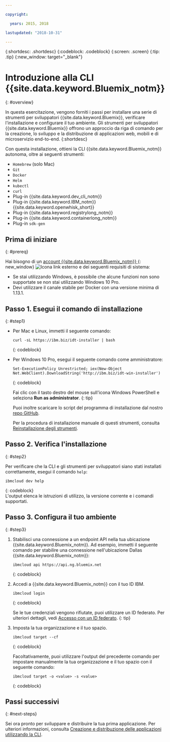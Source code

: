 ```yaml
---

copyright:

  years: 2015, 2018

lastupdated: "2018-10-31"

---
```


{:shortdesc: .shortdesc}
{:codeblock: .codeblock}
{:screen: .screen}
{:tip: .tip}
{:new_window: target="_blank"}

# Introduzione alla CLI {{site.data.keyword.Bluemix_notm}}
{: #overview}

In questa esercitazione, vengono forniti i passi per installare una serie di strumenti per sviluppatori {{site.data.keyword.Bluemix}}, verificare l'installazione e configurare il tuo ambiente. Gli strumenti per sviluppatori {{site.data.keyword.Bluemix}} offrono un approccio da riga di comando per la creazione, lo sviluppo e la distribuzione di applicazioni web, mobili e di microservizio end-to-end.
{:shortdesc}

Con questa installazione, ottieni la CLI {{site.data.keyword.Bluemix_notm}} autonoma, oltre ai seguenti strumenti:

* `Homebrew` (solo Mac)
* `Git`
* `Docker`
* `Helm`
* `kubectl`
* `curl`
* Plug-in {{site.data.keyword.dev_cli_notm}}
* Plug-in {{site.data.keyword.IBM_notm}} {{site.data.keyword.openwhisk_short}}
* Plug-in {{site.data.keyword.registrylong_notm}}
* Plug-in {{site.data.keyword.containerlong_notm}}
* Plug-in `sdk-gen`

## Prima di iniziare
{: #prereq}

Hai bisogno di un [account {{site.data.keyword.Bluemix_notm}} ](https://console.bluemix.net/){: new_window} ![Icona link esterno](../icons/launch-glyph.svg "Icona link esterno") e dei seguenti requisiti di sistema:

* Se stai utilizzando Windows, è possibile che alcune funzioni non sono supportate se non stai utilizzando Windows 10 Pro.
* Devi utilizzare il canale stabile per Docker con una versione minima di 1.13.1.

## Passo 1. Esegui il comando di installazione
{: #step1}

* Per Mac e Linux, immetti il seguente comando:

  ```
  curl -sL https://ibm.biz/idt-installer | bash
  ```
  {: codeblock}

* Per Windows 10 Pro, esegui il seguente comando come amministratore:

  ```
  Set-ExecutionPolicy Unrestricted; iex(New-Object Net.WebClient).DownloadString('http://ibm.biz/idt-win-installer')
  ```
  {: codeblock}

  Fai clic con il tasto destro del mouse sull'icona Windows PowerShell e seleziona **Run as administrator**.
  {: tip}

  Puoi inoltre scaricare lo script del programma di installazione dal nostro [repo GitHub](https://github.com/IBM-Cloud/ibm-cloud-developer-tools).

  Per la procedura di installazione manuale di questi strumenti, consulta [Reinstallazione degli strumenti](/docs/cli/ts_createapps.html#appendix).

## Passo 2. Verifica l'installazione
{: #step2}

Per verificare che la CLI e gli strumenti per sviluppatori siano stati installati correttamente, esegui il comando `help`:

```
ibmcloud dev help
```
{: codeblock}
<br>
L'output elenca le istruzioni di utilizzo, la versione corrente e i comandi supportati.

## Passo 3. Configura il tuo ambiente
{: #step3}

1. Stabilisci una connessione a un endpoint API nella tua ubicazione {{site.data.keyword.Bluemix_notm}}. Ad esempio, immetti il seguente comando per stabilire una connessione nell'ubicazione Dallas {{site.data.keyword.Bluemix_notm}}:

	```
	ibmcloud api https://api.ng.bluemix.net
	```
	{: codeblock}

2. Accedi a {{site.data.keyword.Bluemix_notm}} con il tuo ID IBM.

	```
	ibmcloud login
	```
	{: codeblock}
    <br>

	Se le tue credenziali vengono rifiutate, puoi utilizzare un ID federato. Per ulteriori dettagli, vedi [Accesso con un ID federato](/docs/iam/login_fedid.html#federated_id).
	{: tip}

3. Imposta la tua organizzazione e il tuo spazio.

	```
	ibmcloud target --cf
	```
	{: codeblock}

	Facoltativamente, puoi utilizzare l'output del precedente comando per impostare manualmente la tua organizzazione e il tuo spazio con il seguente comando:

	```
	ibmcloud target -o <value> -s <value>
	```
	{: codeblock}

## Passi successivi
{: #next-steps}

Sei ora pronto per sviluppare e distribuire la tua prima applicazione. Per ulteriori informazioni, consulta [Creazione e distribuzione delle applicazioni utilizzando la CLI](/docs/apps/create-deploy-cli.html).
